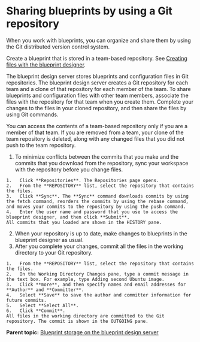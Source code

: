# Sharing blueprints by using a Git repository

When you work with blueprints, you can organize and share them by using the Git distributed version control system.

Create a blueprint that is stored in a team-based repository. See [Creating files with the blueprint designer](blueprint_edit.md#).

The blueprint design server stores blueprints and configuration files in Git repositories. The blueprint design server creates a Git repository for each team and a clone of that repository for each member of the team. To share blueprints and configuration files with other team members, associate the files with the repository for that team when you create them. Complete your changes to the files in your cloned repository, and then share the files by using Git commands.

You can access the contents of a team-based repository only if you are a member of that team. If you are removed from a team, your clone of the team repository is deleted, along with any changed files that you did not push to the team repository.

1.   To minimize conflicts between the commits that you make and the commits that you download from the repository, sync your workspace with the repository before you change files. 

    1.   Click **Repositories**. The Repositories page opens.
    2.   From the **REPOSITORY** list, select the repository that contains the files. 
    3.   Click **Sync**. The **Sync** command downloads commits by using the fetch command, reorders the commits by using the rebase command, and moves your commits to the repository by using the push command.
    4.   Enter the user name and password that you use to access the blueprint designer, and then click **Submit**. 
    All commits that you loaded are shown in the HISTORY pane.

2.   When your repository is up to date, make changes to blueprints in the blueprint designer as usual. 
3.   After you complete your changes, commit all the files in the working directory to your Git repository. 

    1.   From the **REPOSITORY** list, select the repository that contains the files. 
    2.   In the Working Directory Changes pane, type a commit message in the text box. For example, type Adding second Ubuntu image.
    3.   Click **more**, and then specify names and email addresses for **Author** and **Committer**. 
    4.   Select **Save** to save the author and committer information for future commits. 
    5.   Select **Select All**. 
    6.   Click **Commit**. 
    All files in the working directory are committed to the Git repository. The commit is shown in the OUTGOING pane.


**Parent topic:** [Blueprint storage on the blueprint design server](../../com.ibm.edt.doc/topics/blueprint_storage.md)

